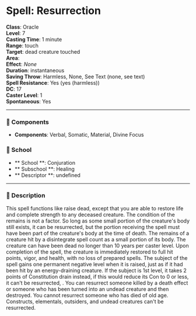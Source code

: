 
# Spell: Resurrection
**Class**: Oracle  
**Level**: 7  
**Casting Time**: 1 minute  
**Range**: touch  
**Target**: dead creature touched  
**Area**:   
**Effect**: _None_  
**Duration**: instantaneous  
**Saving Throw**: Harmless, None, See Text (none, see text)  
**Spell Resistance**: Yes (yes (harmless))  
**DC**: 17  
**Caster Level**: 1  
**Spontaneous**: Yes

---

### 🔮 Components
- **Components**: Verbal, Somatic, Material, Divine Focus

### 🏫 School
- ** School **: Conjuration
- ** Subschool **: Healing
- ** Descriptor **: undefined
---

### 📜 Description
This spell functions like raise dead, except that you are able to restore life and complete strength to any deceased creature. The condition of the remains is not a factor. So long as some small portion of the creature's body still exists, it can be resurrected, but the portion receiving the spell must have been part of the creature's body at the time of death. The remains of a creature hit by a disintegrate spell count as a small portion of its body. The creature can have been dead no longer than 10 years per caster level. Upon completion of the spell, the creature is immediately restored to full hit points, vigor, and health, with no loss of prepared spells. The subject of the spell gains one permanent negative level when it is raised, just as if it had been hit by an energy-draining creature. If the subject is 1st level, it takes 2 points of Constitution drain instead, if this would reduce its Con to 0 or less, it can't be resurrected, . You can resurrect someone killed by a death effect or someone who has been turned into an undead creature and then destroyed. You cannot resurrect someone who has died of old age. Constructs, elementals, outsiders, and undead creatures can't be resurrected.
